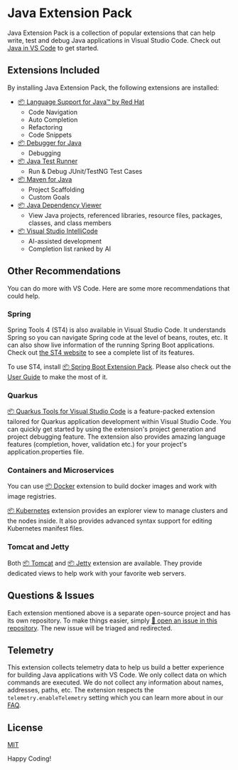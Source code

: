 # Java Extension Pack

Java Extension Pack is a collection of popular extensions that can help write, test and debug Java applications in Visual Studio Code. Check out [Java in VS Code](https://code.visualstudio.com/docs/languages/java) to get started.

## Extensions Included

By installing Java Extension Pack, the following extensions are installed:

- [📦 Language Support for Java™ by Red Hat ](https://marketplace.visualstudio.com/items?itemName=redhat.java)
    - Code Navigation
    - Auto Completion
    - Refactoring
    - Code Snippets
- [📦 Debugger for Java](https://marketplace.visualstudio.com/items?itemName=vscjava.vscode-java-debug)
    - Debugging
- [📦 Java Test Runner](https://marketplace.visualstudio.com/items?itemName=vscjava.vscode-java-test)
    - Run & Debug JUnit/TestNG Test Cases
- [📦 Maven for Java](https://marketplace.visualstudio.com/items?itemName=vscjava.vscode-maven)
    - Project Scaffolding
    - Custom Goals
- [📦 Java Dependency Viewer](https://marketplace.visualstudio.com/items?itemName=vscjava.vscode-java-dependency)
    - View Java projects, referenced libraries, resource files, packages, classes, and class members
- [📦 Visual Studio IntelliCode](https://marketplace.visualstudio.com/items?itemName=VisualStudioExptTeam.vscodeintellicode)
    - AI-assisted development
    - Completion list ranked by AI

## Other Recommendations

You can do more with VS Code. Here are some more recommendations that could help.

### Spring

Spring Tools 4 (ST4) is also available in Visual Studio Code. It understands Spring so you can navigate Spring code at the level of beans, routes, etc. It can also show live information of the running Spring Boot applications. Check out [the ST4 website](https://spring.io/tools) to see a complete list of its features.

To use ST4, install [📦 Spring Boot Extension Pack](https://marketplace.visualstudio.com/items?itemName=Pivotal.vscode-boot-dev-pack). Please also check out the [User Guide](https://github.com/spring-projects/sts4/wiki) to make the most of it.

### Quarkus

[📦 Quarkus Tools for Visual Studio Code](https://marketplace.visualstudio.com/items?itemName=redhat.vscode-quarkus) is a feature-packed extension tailored for Quarkus application
development within Visual Studio Code. You can quickly get started by using the extension's 
project generation and project debugging feature. The extension also provides amazing
language features (completion, hover, validation etc.) for your project's application.properties file.

### Containers and Microservices

You can use [📦 Docker](https://marketplace.visualstudio.com/items?itemName=PeterJausovec.vscode-docker) extension to build docker images and work with image registries.

[📦 Kubernetes](https://marketplace.visualstudio.com/items?itemName=ms-kubernetes-tools.vscode-kubernetes-tools) extension provides an explorer view to manage clusters and the nodes inside. It also provides advanced syntax support for editing Kubernetes manifest files.

### Tomcat and Jetty

Both [📦 Tomcat](https://marketplace.visualstudio.com/items?itemName=adashen.vscode-tomcat) and [📦 Jetty](https://marketplace.visualstudio.com/items?itemName=SummerSun.vscode-jetty) extension are available. They provide dedicated views to help work with your favorite web servers.

## Questions & Issues

Each extension mentioned above is a separate open-source project and has its own repository. To make things easier, simply [🙋 open an issue in this repository](https://github.com/Microsoft/vscode-java-pack/issues). The new issue will be triaged and redirected.

## Telemetry

This extension collects telemetry data to help us build a better experience for building Java applications with VS Code. We only collect data on which commands are executed. We do not collect any information about names, addresses, paths, etc. The extension respects the `telemetry.enableTelemetry` setting which you can learn more about in our [FAQ](https://code.visualstudio.com/docs/supporting/faq#_how-to-disable-telemetry-reporting).

## License

[MIT](https://github.com/Microsoft/vscode-java-pack/blob/master/LICENSE.txt)

Happy Coding!
